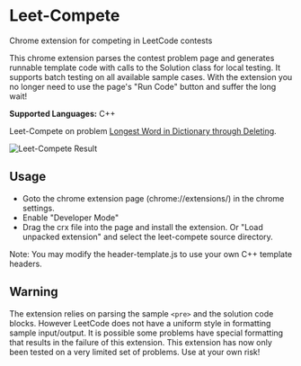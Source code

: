 # Leet-Compete
Chrome extension for competing in LeetCode contests

This chrome extension parses the contest problem page and generates runnable template code with calls to the Solution class for local testing.
It supports batch testing on all available sample cases.
With the extension you no longer need to use the page's "Run Code" button and suffer the long wait!

**Supported Languages:** C++

Leet-Compete on problem [Longest Word in Dictionary through Deleting](https://leetcode.com/contest/leetcode-weekly-contest-21/problems/longest-word-in-dictionary-through-deleting/).

![Leet-Compete Result](https://cloud.githubusercontent.com/assets/1314429/23338310/325e8a44-fbd5-11e6-82a2-009109c8650d.png)

## Usage

- Goto the chrome extension page (chrome://extensions/) in the chrome settings.
- Enable "Developer Mode"
- Drag the crx file into the page and install the extension. Or "Load unpacked extension" and select the leet-compete source directory.

Note: You may modify the header-template.js to use your own C++ template headers.

## Warning

The extension relies on parsing the sample `<pre>` and the solution code blocks.
However LeetCode does not have a uniform style in formatting sample input/output.
It is possible some problems have special formatting that results in the failure of this extension.
This extension has now only been tested on a very limited set of problems.
Use at your own risk!